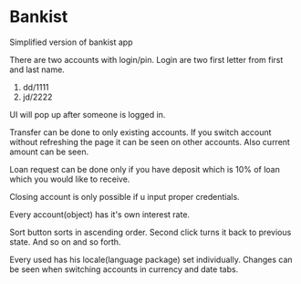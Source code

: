 # Bankist

Simplified version of bankist app

There are two accounts with login/pin.
Login are two first letter from first and last name.

1. dd/1111
2. jd/2222

UI will pop up after someone is logged in.

Transfer can be done to only existing accounts. If you switch account without refreshing the page it can be seen on other accounts.
Also current amount can be seen.

Loan request can be done only if you have deposit which is 10% of loan which you would like to receive.

Closing account is only possible if u input proper credentials.

Every account(object) has it's own interest rate.

Sort button sorts in ascending order. Second click turns it back to previous state. And so on and so forth.

Every used has his locale(language package) set individually. Changes can be seen when switching accounts in currency and date tabs.
